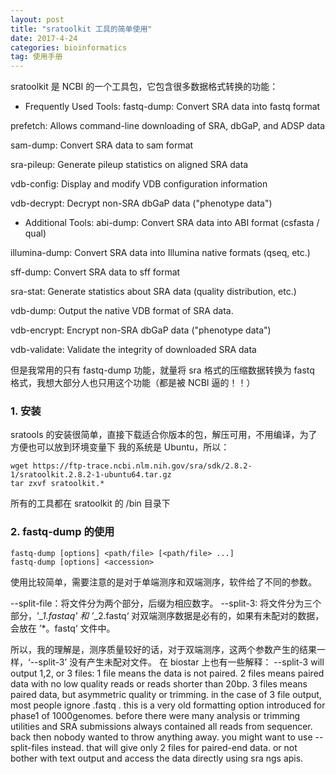 ```yaml
---
layout: post
title: "sratoolkit 工具的简单使用"
date: 2017-4-24
categories: bioinformatics
tag: 使用手册
---
```



sratoolkit 是 NCBI 的一个工具包，它包含很多数据格式转换的功能：
- Frequently Used Tools:
fastq-dump: Convert SRA data into fastq format

prefetch: Allows command-line downloading of SRA, dbGaP, and ADSP data

sam-dump: Convert SRA data to sam format

sra-pileup: Generate pileup statistics on aligned SRA data

vdb-config: Display and modify VDB configuration information

vdb-decrypt: Decrypt non-SRA dbGaP data ("phenotype data")

- Additional Tools:
abi-dump: Convert SRA data into ABI format (csfasta / qual)

illumina-dump: Convert SRA data into Illumina native formats (qseq, etc.)

sff-dump: Convert SRA data to sff format

sra-stat: Generate statistics about SRA data (quality distribution, etc.)

vdb-dump: Output the native VDB format of SRA data.

vdb-encrypt: Encrypt non-SRA dbGaP data ("phenotype data")

vdb-validate: Validate the integrity of downloaded SRA data

但是我常用的只有 fastq-dump 功能，就量将 sra 格式的压缩数据转换为 fastq 格式，我想大部分人也只用这个功能（都是被 NCBI 逼的！！）

### 1. 安装
sratools 的安装很简单，直接下载适合你版本的包，解压可用，不用编译，为了方便也可以放到环境变量下
我的系统是 Ubuntu，所以：
```
wget https://ftp-trace.ncbi.nlm.nih.gov/sra/sdk/2.8.2-1/sratoolkit.2.8.2-1-ubuntu64.tar.gz
tar zxvf sratoolkit.*
```
所有的工具都在 sratoolkit 的 /bin 目录下

### 2. fastq-dump 的使用

```
fastq-dump [options] <path/file> [<path/file> ...]
fastq-dump [options] <accession>
```
使用比较简单，需要注意的是对于单端测序和双端测序，软件给了不同的参数。

--split-file：将文件分为两个部分，后缀为相应数字。
--split-3: 将文件分为三个部分，'*_1.fastaq' 和 ’*_2.fastq‘ 对双端测序数据是必有的，如果有未配对的数据，会放在 ’*。fastq‘ 文件中。

所以，我的理解是，测序质量较好的话，对于双端测序，这两个参数产生的结果一样，‘--split-3’ 没有产生未配对文件。
在 biostar 上也有一些解释：
--split-3 will output 1,2, or 3 files: 1 file means the data is not paired. 2 files means paired data with no low quality reads or reads shorter than 20bp. 3 files means paired data, but asymmetric quality or trimming.  in the case of 3 file output, most people ignore <file>.fastq . this is a very old formatting option introduced for phase1 of 1000genomes.  before there were many analysis or trimming utilities and SRA submissions  always contained all reads from sequencer. back then nobody wanted to throw anything away. you might want to use --split-files instead. that will give only 2 files for paired-end data. or not bother with text output and access the data directly using sra ngs apis.
